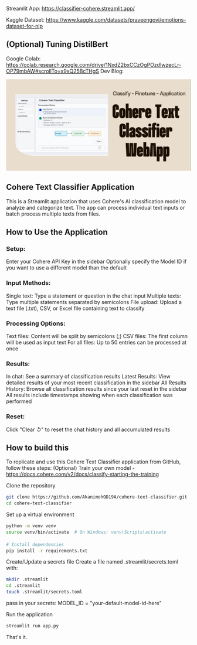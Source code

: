 
Streamlit App: https://classifier-cohere.streamlit.app/

Kaggle Dataset: https://www.kaggle.com/datasets/praveengovi/emotions-dataset-for-nlp

## (Optional) Tuning DistilBert
Google Colab: https://colab.research.google.com/drive/1NxdZ2bxCCzOgPOzdIwzecLr-OP79mbAW#scrollTo=x9xQ25BcTHgS
Dev Blog: 

[![Cohere Text Classifier Application](img/0.jpg)]([https://www.youtube.com/watch?v=VIDEO_ID](https://studio.youtube.com/video/MIwWKXrRFWI))


## Cohere Text Classifier Application
This is a Streamlit application that uses Cohere's AI classification model to analyze and categorize text. The app can process individual text inputs or batch process multiple texts from files.

## How to Use the Application
### Setup:
Enter your Cohere API Key in the sidebar
Optionally specify the Model ID if you want to use a different model than the default

### Input Methods:
Single text: Type a statement or question in the chat input
Multiple texts: Type multiple statements separated by semicolons
File upload: Upload a text file (.txt), CSV, or Excel file containing text to classify

### Processing Options:
Text files: Content will be split by semicolons (;)
CSV files: The first column will be used as input text
For all files: Up to 50 entries can be processed at once

### Results:
In chat: See a summary of classification results
Latest Results: View detailed results of your most recent classification in the sidebar
All Results History: Browse all classification results since your last reset in the sidebar
All results include timestamps showing when each classification was performed

### Reset:
Click "Clear ↺" to reset the chat history and all accumulated results

## How to build this
To replicate and use this Cohere Text Classifier application from GitHub, follow these steps:
(Optional) Train your own model - https://docs.cohere.com/v2/docs/classify-starting-the-training

Clone the repository
```bash
git clone https://github.com/AkanimohOD19A/cohere-text-classifier.git
cd cohere-text-classifier
```
Set up a virtual environment
```bash
python -m venv venv
source venv/bin/activate  # On Windows: venv\Scripts\activate

# Install dependencies
pip install -r requirements.txt
```
Create/Update a secrets file
Create a file named .streamlit/secrets.toml with:
```bash
mkdir .streamlit
cd .streamlit
touch .streamlit/secrets.toml
```
pass in your secrets:
MODEL_ID = "your-default-model-id-here"

Run the application
```bash
streamlit run app.py
```

That's it.
